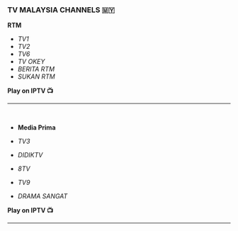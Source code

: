 ### TV MALAYSIA CHANNELS :malaysia:

**RTM**

- _TV1_
- _TV2_
- _TV6_
- _TV OKEY_
- _BERITA RTM_
- _SUKAN RTM_

**Play on IPTV :tv:**
<hr>
<br>

- **Media Prima**

- _TV3_
- _DIDIKTV_
- _8TV_
- _TV9_
- _DRAMA SANGAT_

**Play on IPTV :tv:**
<hr>
<br>
